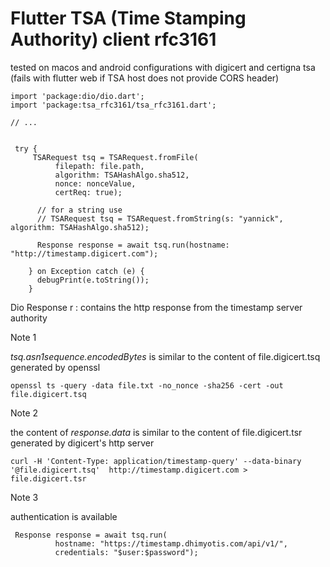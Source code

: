 # Flutter TSA (Time Stamping Authority)  client rfc3161


tested on macos and android configurations with digicert and certigna tsa
(fails with flutter web if TSA host does not provide CORS header)


```
import 'package:dio/dio.dart';
import 'package:tsa_rfc3161/tsa_rfc3161.dart';

// ...


 try {
     TSARequest tsq = TSARequest.fromFile(
          filepath: file.path,
          algorithm: TSAHashAlgo.sha512,
          nonce: nonceValue,
          certReq: true);
          
      // for a string use 
      // TSARequest tsq = TSARequest.fromString(s: "yannick", algorithm: TSAHashAlgo.sha512);
      
      Response response = await tsq.run(hostname: "http://timestamp.digicert.com");
      
    } on Exception catch (e) {
      debugPrint(e.toString());
    }
```

Dio Response r : contains the http response from the timestamp server authority






Note 1 

*tsq.asn1sequence.encodedBytes* is similar to
the content of file.digicert.tsq generated by openssl
          
```
openssl ts -query -data file.txt -no_nonce -sha256 -cert -out file.digicert.tsq
```
Note 2

the content of *response.data* is similar to 
the content of file.digicert.tsr generated by digicert's http server
```
curl -H 'Content-Type: application/timestamp-query' --data-binary '@file.digicert.tsq'  http://timestamp.digicert.com > file.digicert.tsr
```

Note 3 

authentication is available

```
 Response response = await tsq.run(
          hostname: "https://timestamp.dhimyotis.com/api/v1/",
          credentials: "$user:$password");
```